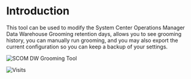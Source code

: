 # Introduction
This tool can be used to modify the System Center Operations Manager Data Warehouse Grooming retention days, allows you to see grooming history, you can manually run grooming, and you may also export the current configuration so you can keep a backup of your settings.

![SCOM DW Grooming Tool](https://user-images.githubusercontent.com/63755224/158739448-fff2c29e-5826-40c5-8861-d913cfb79441.png)

![Visits](https://counter.blakedrumm.com/count/tag.svg?url=https://github.com/blakedrumm/SCOM-Scripts-and-SQL/tree/master/Powershell/SCOM-DW-Grooming)
